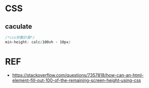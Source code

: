 # CSS

## caculate
```css
/*css參數計算*/
min-height: calc(100vh - 10px)
```

# REF
* https://stackoverflow.com/questions/7357818/how-can-an-html-element-fill-out-100-of-the-remaining-screen-height-using-css